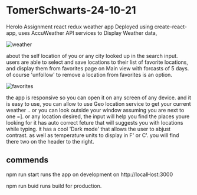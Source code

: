 # TomerSchwarts-24-10-21

Herolo Assignment react redux weather app
Deployed using create-react-app,
uses AccuWeather API services to Display Weather data,

![weather](https://user-images.githubusercontent.com/65711940/139273773-e7f4bc2c-d1ff-49a9-9221-7be7f8934dcb.jpeg)

about the self location of you or any city looked up in the search input.
users are able to select and save locations to their list of favorite locations, and display them from favorites page on Main view with forcasts of 5 days.
of course 'unfollow' to remove a location from favorites is an option.

![favorites](https://user-images.githubusercontent.com/65711940/139273180-39edd1a1-1dff-474c-afcf-f01eaf3d3268.jpeg)

the app is responsive so you can open it on any screen of any device.
and it is easy to use, you can allow to use Geo location service to get your current weather .. or you can look outside your window assuming you are next to one =].
or any location desired, the input will help you find the places youre looking for it has auto correct feture that will suggests you with locations while typing.
it has a cool 'Dark mode' that allows the user to abjust contrast. as well as temperature units to display in F' or C'. you will find there two on the header to the right.


## commends ##

npm run start 
runs the app on development on http://localHost:3000

npm run buid 
runs build for production.
